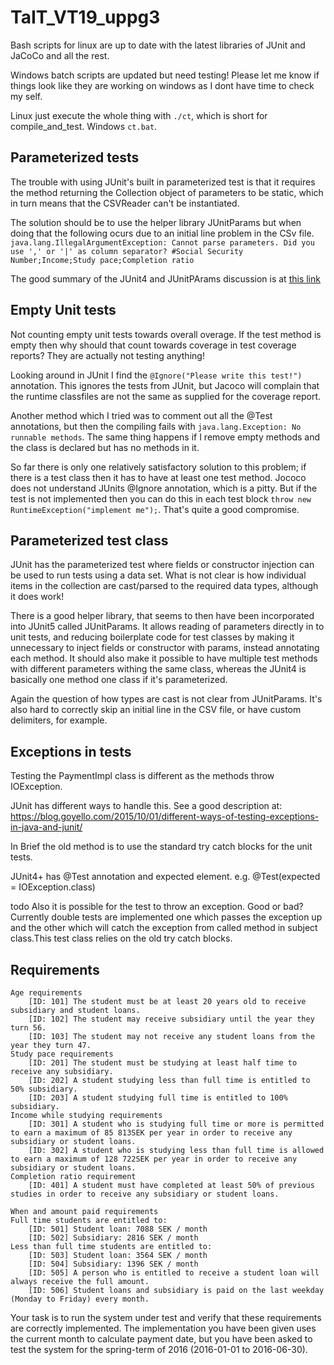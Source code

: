 # TaIT_VT19_uppg3

Bash scripts for linux are up to date with the latest libraries of JUnit and JaCoCo and all the rest.


Windows batch scripts are updated but need testing! Please let me know if things look like they are working on windows as I dont have time to check my self.


Linux just execute the whole thing with `./ct`, which is short for compile_and_test. Windows `ct.bat`.


## Parameterized tests
The trouble with using JUnit's built in parameterized test is that it requires the method returning the Collection object of parameters to be static, which in turn means that the CSVReader can't be instantiated.

The solution should be to use the helper library JUnitParams but when doing that the following ocurs due to an initial line problem in the CSv file. `java.lang.IllegalArgumentException: Cannot parse parameters. Did you use ',' or '|' as column separator? #Social Security Number;Income;Study pace;Completion ratio`

The good summary of the JUnit4 and JUnitPArams discussion is at [this link](https://www.testwithspring.com/lesson/writing-parameterized-tests-with-junit-4/)

## Empty Unit tests
Not counting empty unit tests towards overall overage. If the test method is empty then why should that count towards coverage in test coverage reports? They are actually not testing anything!

Looking around in JUnit I find the `@Ignore("Please write this test!")` annotation. This ignores the tests from JUnit, but Jacoco will complain that the runtime classfiles are not the same as supplied for the coverage report.

Another method which I tried was to comment out all the @Test annotations, but then the compiling fails with `java.lang.Exception: No runnable methods`. The same thing happens if I remove empty methods and the class is declared but has no methods in it.

So far there is only one relatively satisfactory solution to this problem; if there is a test class then it has to have at least one test method. Jococo does not understand JUnits @Ignore annotation, which is a pitty. But if the test is not implemented then you can do this in each test block `throw new RuntimeException("implement me");`. That's quite a good compromise.


## Parameterized test class
JUnit has the parameterized test where fields or constructor injection can be used to run tests using a data set. What is not clear is how individual items in the collection are cast/parsed to the required data types, although it does work!

There is a good helper library, that seems to then have been incorporated into JUnit5 called JUnitParams. It allows reading of parameters directly in to unit tests, and reducing boilerplate code for test classes by making it unnecessary to inject fields or constructor with params, instead annotating each method. It should also make it possible to have multiple test methods with different parameters withing the same class, whereas the JUnit4 is basically one method one class if it's parameterized.

Again the question of how types are cast is not clear from JUnitParams. It's also hard to correctly skip an initial line in the CSV file, or have custom delimiters, for example.

## Exceptions in tests
Testing the PaymentImpl class is different as the methods throw IOException.

JUnit has different ways to handle this. See a good description at:
https://blog.goyello.com/2015/10/01/different-ways-of-testing-exceptions-in-java-and-junit/

 In Brief the old method is to use the standard try catch blocks for the unit tests.

JUnit4+ has @Test annotation and expected element. e.g. @Test(expected = IOException.class)

 todo Also it is possible for the test to throw an exception. Good or bad?
 Currently double tests are implemented one which passes the exception up and the other which will catch the exception from called method in subject class.This test class relies on the old try catch blocks.

## Requirements

    Age requirements
        [ID: 101] The student must be at least 20 years old to receive subsidiary and student loans.
        [ID: 102] The student may receive subsidiary until the year they turn 56.
        [ID: 103] The student may not receive any student loans from the year they turn 47.
    Study pace requirements
        [ID: 201] The student must be studying at least half time to receive any subsidiary.
        [ID: 202] A student studying less than full time is entitled to 50% subsidiary.
        [ID: 203] A student studying full time is entitled to 100% subsidiary.
    Income while studying requirements
        [ID: 301] A student who is studying full time or more is permitted to earn a maximum of 85 813SEK per year in order to receive any subsidiary or student loans.
        [ID: 302] A student who is studying less than full time is allowed to earn a maximum of 128 722SEK per year in order to receive any subsidiary or student loans.
    Completion ratio requirement
        [ID: 401] A student must have completed at least 50% of previous studies in order to receive any subsidiary or student loans.
  
    When and amount paid requirements
    Full time students are entitled to:
        [ID: 501] Student loan: 7088 SEK / month
        [ID: 502] Subsidiary: 2816 SEK / month
    Less than full time students are entitled to:
        [ID: 503] Student loan: 3564 SEK / month
        [ID: 504] Subsidiary: 1396 SEK / month
        [ID: 505] A person who is entitled to receive a student loan will always receive the full amount.
        [ID: 506] Student loans and subsidiary is paid on the last weekday (Monday to Friday) every month.

Your task is to run the system under test and verify that these requirements are correctly implemented. The implementation you have been given uses the current month to calculate payment date, but you have been asked to test the system for the spring-term of 2016 (2016-01-01 to 2016-06-30). 